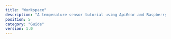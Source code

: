 ```yaml
---
title: "Workspace"
description: "A temperature sensor tutorial using ApiGear and Raspberry Pi"
position: 5
category: "Guide"
version: 1.0
---
```

